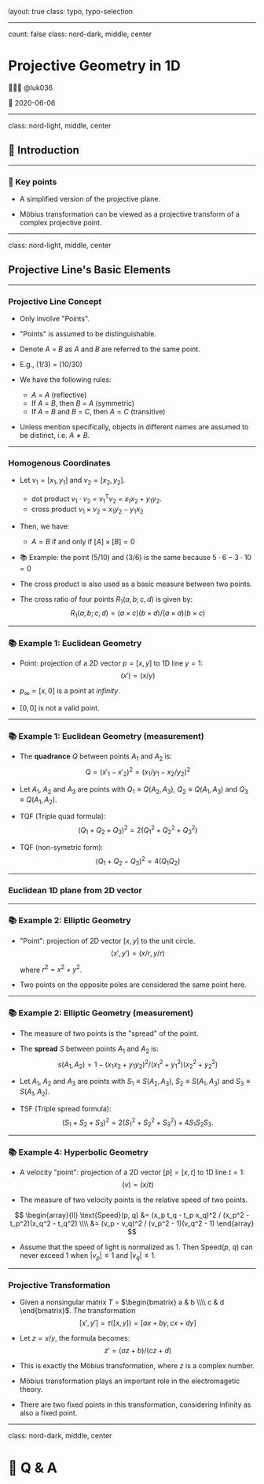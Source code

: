 layout: true
class: typo, typo-selection

---

count: false
class: nord-dark, middle, center

# Projective Geometry in 1D

👨🏻‍🏫 @luk036

📅 2020-06-06

---

class: nord-light, middle, center

## 👋 Introduction

---

### 🔑 Key points

- A simplified version of the projective plane.

- Möbius transformation can be viewed as a projective transform of a complex projective point.

---

class: nord-light, middle, center

## Projective Line's Basic Elements

---

### Projective Line Concept

- Only involve "Points".

- "Points" is assumed to be distinguishable.

- Denote $A$ = $B$ as $A$ and $B$ are referred to the same point.

- E.g., $(1/3)$ = $(10/30)$

- We have the following rules:

  - $A$ = $A$ (reflective)
  - If $A$ = $B$, then $B$ = $A$ (symmetric)
  - If $A$ = $B$ and $B$ = $C$, then $A = C$ (transitive)

- Unless mention specifically, objects in different names are assumed
  to be distinct, i.e. $A \neq B$.

---

### Homogenous Coordinates

- Let $v_1 = [x_1, y_1]$ and $v_2 = [x_2, y_2]$.

  - dot product $v_1 \cdot v_2$ = $v_1^\mathsf{T} v_2$ = $x_1 x_2 + y_1 y_2$.
  - cross product $v_1 \times v_2$ = $x_1 y_2 - y_1 x_2$

- Then, we have:

  - $A = B$ if and only if $[A] \times [B] = 0$

- 📚 Example: the point $(5/10)$ and $(3/6)$ is the same because $5 \cdot 6 - 3 \cdot 10 = 0$

- The cross product is also used as a basic measure between two points.

- The cross ratio of four points $R_1(a, b; c, d)$ is given by:
  $$R_1(a, b; c, d) = (a \times c)(b \times d)/(a \times d)(b \times c)$$

---

### 📚 Example 1: Euclidean Geometry

- Point: projection of a 2D vector $p = [x, y]$ to 1D line $y = 1$:
  $$(x') = (x/y)$$

- $p_\infty = [x, 0]$ is a point at _infinity_.

- $[0, 0]$ is not a valid point.

---

### 📚 Example 1: Euclidean Geometry (measurement)

- The **quadrance** $Q$ between points $A_1$ and $A_2$ is:
  $$Q = (x'_1 - x'_2)^2 = (x_1 / y_1 - x_2 / y_2)^2$$

- Let $A_1$, $A_2$ and $A_3$ are points with $Q_1 \equiv Q(A_2, A_3)$, $Q_2 \equiv Q(A_1, A_3)$ and $Q_3 \equiv Q(A_1, A_2)$.

- TQF (Triple quad formula):
  $$(Q_1 + Q_2 + Q_3)^2 = 2(Q_1^2 + Q_2^2 + Q_3^2)$$

- TQF (non-symetric form):
  $$(Q_1 + Q_2 - Q_3)^2 = 4(Q_1 Q_2)$$

---

### Euclidean 1D plane from 2D vector

<!--
![](figs/euclidean.png){#fig:euclidean}
-->

---

### 📚 Example 2: Elliptic Geometry

- "Point": projection of 2D vector $[x, y]$ to the unit circle.
  $$(x', y') = (x/r, y/r)$$

  where $r^2 = x^2 + y^2$.

- Two points on the opposite poles are considered the same point here.

---

### 📚 Example 2: Elliptic Geometry (measurement)

- The measure of two points is the "spread" of the point.

- The **spread** $S$ between points $A_1$ and $A_2$ is:
  $$s(A_1, A_2) = 1 - (x_1 x_2 + y_1 y_2)^2 / (x_1^2 + y_1^2)(x_2^2 + y_2^2)$$

- Let $A_1$, $A_2$ and $A_3$ are points with $S_1 \equiv S(A_2, A_3)$, $S_2 \equiv S(A_1, A_3)$ and $S_3 \equiv S(A_1, A_2)$.

- TSF (Triple spread formula):
  $$(S_1 + S_2 + S_3)^2 = 2(S_1^2 + S_2^2 + S_3^2) + 4 S_1 S_2 S_3.$$

<!--
![](figs/sphere.png){#fig:sphere}
-->

---

### 📚 Example 4: Hyperbolic Geometry

- A velocity "point": projection of a 2D vector $[p] = [x, t]$ to 1D line $t = 1$:
  $$(v) = (x/t)$$

- The measure of two velocity points is the relative speed of two points.

$$
\begin{array}{ll}
  \text{Speed}(p, q) &= (x_p t_q - t_p x_q)^2 / (x_p^2 - t_p^2)(x_q^2 - t_q^2) \\\\
    &= (v_p - v_q)^2 / (v_p^2 - 1)(v_q^2 - 1)
\end{array}
$$

- Assume that the speed of light is normalized as 1. Then Speed($p$, $q$) can never exceed 1 when $|v_p| \leq 1$ and $|v_q| \leq 1$.

---

### Projective Transformation

- Given a nonsingular matrix $T$ = $\begin{bmatrix} a & b \\\\ c & d \end{bmatrix}$. The transformation
  $$[x', y'] = \tau([x, y]) = [a x + b y, c x + d y]$$

- Let $z = x/y$, the formula becomes:
  $$z' = (a z + b)/(c z + d)$$

- This is exactly the Möbius transformation, where $z$ is a complex number.

- Möbius transformation plays an important role in the electromagetic theory.

- There are two fixed points in this transformation, considering infinity as also a fixed point.

---

class: nord-dark, middle, center

# 🙋 Q & A
